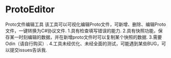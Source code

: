 # ProtoEditor
 Proto文件编辑工具
该工具可以可视化编辑Proto文件，可新增、删除、编辑Proto文件，一键转换为C#协议文件.
1.具有检查填写错误的能力.
2.具有快照功能，保存某一时刻编辑的数据，并在新增proto文件时可以复制某个快照的数据.
3.需要Odin（请自行购买）.
4.工具未经优化、未经全面的测试，可能遇到某些BUG，可以提交issues告诉我.


